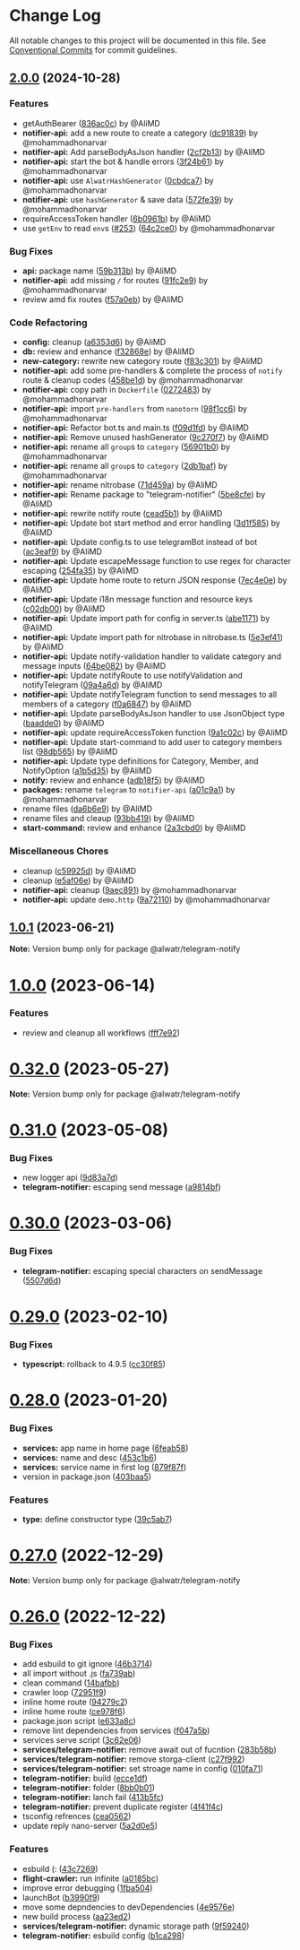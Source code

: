 # Change Log

All notable changes to this project will be documented in this file.
See [Conventional Commits](https://conventionalcommits.org) for commit guidelines.

## [2.0.0](https://github.com/Alwatr/notifier/compare/v1.0.0...v2.0.0) (2024-10-28)

### Features

* getAuthBearer ([836ac0c](https://github.com/Alwatr/notifier/commit/836ac0cded9995689e7703927eb230faeb6c4830)) by @AliMD
* **notifier-api:** add a new route to create a category ([dc91839](https://github.com/Alwatr/notifier/commit/dc91839abf735c87f0cc07b891df6261669fd0d2)) by @mohammadhonarvar
* **notifier-api:** Add parseBodyAsJson handler ([2cf2b13](https://github.com/Alwatr/notifier/commit/2cf2b13a6570879b50ad1007a87c14f0c8357edb)) by @AliMD
* **notifier-api:** start the bot & handle errors ([3f24b61](https://github.com/Alwatr/notifier/commit/3f24b61a079dd3dbfce79186f33987c6a4e4229e)) by @mohammadhonarvar
* **notifier-api:** use `AlwatrHashGenerator` ([0cbdca7](https://github.com/Alwatr/notifier/commit/0cbdca76cd7e3eaa1d1b5e38dcfd4c7c31babd16)) by @mohammadhonarvar
* **notifier-api:** use `hashGenerator` & save data ([572fe39](https://github.com/Alwatr/notifier/commit/572fe39d33a9c7ec0a47d00618fb2a6f6c9a9b43)) by @mohammadhonarvar
* requireAccessToken handler ([6b0961b](https://github.com/Alwatr/notifier/commit/6b0961b91e0a2f0238b3c1346e9406af93abef34)) by @AliMD
* use `getEnv` to read `env`s ([#253](https://github.com/Alwatr/notifier/issues/253)) ([64c2ce0](https://github.com/Alwatr/notifier/commit/64c2ce0e933bd6dff9fd96367073a639262c4795)) by @mohammadhonarvar

### Bug Fixes

* **api:** package name ([59b313b](https://github.com/Alwatr/notifier/commit/59b313bcec46dfaa2385fbe7265c54f41aa3a111)) by @AliMD
* **notifier-api:** add missing `/` for routes ([91fc2e9](https://github.com/Alwatr/notifier/commit/91fc2e95d354b664d096ea06d113b4b0ae0c9edf)) by @mohammadhonarvar
* review amd fix routes ([f57a0eb](https://github.com/Alwatr/notifier/commit/f57a0eb622308e62329612793ced3f55901b5700)) by @AliMD

### Code Refactoring

* **config:** cleanup ([a6353d6](https://github.com/Alwatr/notifier/commit/a6353d6ef645f020cbc3e11f64b2ed85e8c19f4a)) by @AliMD
* **db:** review and enhance ([f32868e](https://github.com/Alwatr/notifier/commit/f32868eb5465e7fc651a633be36f9bcd1916b978)) by @AliMD
* **new-category:** rewrite new category route ([f83c301](https://github.com/Alwatr/notifier/commit/f83c301211c97cf8fd3ed0594a84d641798cfcb2)) by @AliMD
* **notifier-api:** add some pre-handlers & complete the process of `notify` route & cleanup codes ([458be1d](https://github.com/Alwatr/notifier/commit/458be1db74c3ae612833e520204feac92482c222)) by @mohammadhonarvar
* **notifier-api:** copy path in `Dockerfile` ([0272483](https://github.com/Alwatr/notifier/commit/0272483af9e5adc165f4a7c95639c8adedcbc468)) by @mohammadhonarvar
* **notifier-api:** import `pre-handlers` from `nanotorn` ([98f1cc6](https://github.com/Alwatr/notifier/commit/98f1cc6471791f96fe6b40d94f9c97a80c3a0990)) by @mohammadhonarvar
* **notifier-api:** Refactor bot.ts and main.ts ([f09d1fd](https://github.com/Alwatr/notifier/commit/f09d1fd78dfb9d38f55beef297ca48e521a78ae4)) by @AliMD
* **notifier-api:** Remove unused hashGenerator ([9c270f7](https://github.com/Alwatr/notifier/commit/9c270f7e7f8fd6629a52203c830d5c13154c6f7b)) by @AliMD
* **notifier-api:** rename all `group`s to `category` ([56901b0](https://github.com/Alwatr/notifier/commit/56901b0e79f7e1ec0cb937e7c3f53e7c6376553f)) by @mohammadhonarvar
* **notifier-api:** rename all `group`s to `category` ([2db1baf](https://github.com/Alwatr/notifier/commit/2db1baf888b390496c29049e6c5c137d3042302f)) by @mohammadhonarvar
* **notifier-api:** rename nitrobase ([71d459a](https://github.com/Alwatr/notifier/commit/71d459a6b8b2a08ff26936b7bed177e64314b115)) by @AliMD
* **notifier-api:** Rename package to "telegram-notifier" ([5be8cfe](https://github.com/Alwatr/notifier/commit/5be8cfe61ea9d50664db6483c6d292a3af54dec6)) by @AliMD
* **notifier-api:** rewrite notify route ([cead5b1](https://github.com/Alwatr/notifier/commit/cead5b121c7715bca14075407651c460ace0e46a)) by @AliMD
* **notifier-api:** Update bot start method and error handling ([3d1f585](https://github.com/Alwatr/notifier/commit/3d1f585322fa834d8aea7c20132aa8c2a636f46c)) by @AliMD
* **notifier-api:** Update config.ts to use telegramBot instead of bot ([ac3eaf9](https://github.com/Alwatr/notifier/commit/ac3eaf9e2243e3cdc1515e6fda1eb22647ce8f3b)) by @AliMD
* **notifier-api:** Update escapeMessage function to use regex for character escaping ([254fa35](https://github.com/Alwatr/notifier/commit/254fa3599a50a2b8df015d217600d5a353da2035)) by @AliMD
* **notifier-api:** Update home route to return JSON response ([7ec4e0e](https://github.com/Alwatr/notifier/commit/7ec4e0e274fd45741793181d939b9817354b17f2)) by @AliMD
* **notifier-api:** Update i18n message function and resource keys ([c02db00](https://github.com/Alwatr/notifier/commit/c02db00df9f472b7a4a0c03be49b2b1115f48f78)) by @AliMD
* **notifier-api:** Update import path for config in server.ts ([abe1171](https://github.com/Alwatr/notifier/commit/abe117126574ae6e33f40c1fc0aa77ea7537f4a7)) by @AliMD
* **notifier-api:** Update import path for nitrobase in nitrobase.ts ([5e3ef41](https://github.com/Alwatr/notifier/commit/5e3ef410a4300c778cd1f810ecd95240b67ca8a0)) by @AliMD
* **notifier-api:** Update notify-validation handler to validate category and message inputs ([64be082](https://github.com/Alwatr/notifier/commit/64be0820cadcdba26f372974898708d76fb2cc1b)) by @AliMD
* **notifier-api:** Update notifyRoute to use notifyValidation and notifyTelegram ([09a4a6d](https://github.com/Alwatr/notifier/commit/09a4a6dfad4567b0a427f77344784e6ede809a94)) by @AliMD
* **notifier-api:** Update notifyTelegram function to send messages to all members of a category ([f0a6847](https://github.com/Alwatr/notifier/commit/f0a6847299f5305661dc4cc17ab036b2ea1b5864)) by @AliMD
* **notifier-api:** Update parseBodyAsJson handler to use JsonObject type ([baadde0](https://github.com/Alwatr/notifier/commit/baadde00ebb41038f0a650c664a1907fc40ba4a0)) by @AliMD
* **notifier-api:** update requireAccessToken function ([9a1c02c](https://github.com/Alwatr/notifier/commit/9a1c02caa6c7b6cd55b9b16942734069e91a8eb9)) by @AliMD
* **notifier-api:** Update start-command to add user to category members list ([98db565](https://github.com/Alwatr/notifier/commit/98db565650d0b8e3714ebabf8358de9b2637bd47)) by @AliMD
* **notifier-api:** Update type definitions for Category, Member, and NotifyOption ([a1b5d35](https://github.com/Alwatr/notifier/commit/a1b5d35c438496c0c2ab202431c1c2048a85d62b)) by @AliMD
* **notify:** review and enhance ([adb18f5](https://github.com/Alwatr/notifier/commit/adb18f55a5c6d7dd0525a80762cc448212ad10b5)) by @AliMD
* **packages:** rename `telegram` to `notifier-api` ([a01c9a1](https://github.com/Alwatr/notifier/commit/a01c9a1ff66d2ed476aaab8972aaa33f028a6829)) by @mohammadhonarvar
* rename files ([da6b6e9](https://github.com/Alwatr/notifier/commit/da6b6e9c86a2b85872b6683508f366633aa1084b)) by @AliMD
* rename files and cleaup ([93bb419](https://github.com/Alwatr/notifier/commit/93bb4192a06ffeb13cbd0c92f08f219cffd257a1)) by @AliMD
* **start-command:** review and enhance ([2a3cbd0](https://github.com/Alwatr/notifier/commit/2a3cbd0c7b402f900ab4e1e91bd5623a6059f1c3)) by @AliMD

### Miscellaneous Chores

* cleanup ([c59925d](https://github.com/Alwatr/notifier/commit/c59925d05f00d7c51c3c840a0f580d41c7ba232f)) by @AliMD
* cleanup ([e5af06e](https://github.com/Alwatr/notifier/commit/e5af06e73a335b06fb1d8d9de9493486298b2358)) by @AliMD
* **notifier-api:** cleanup ([9aec891](https://github.com/Alwatr/notifier/commit/9aec8917a60368301f927ff4f4ae0b1b555b1cb7)) by @mohammadhonarvar
* **notifier-api:** update `demo.http` ([9a72110](https://github.com/Alwatr/notifier/commit/9a721102f785f2e5f053f713d19528d25065cddf)) by @mohammadhonarvar

## [1.0.1](https://github.com/Alwatr/notifier/compare/v1.0.0...v1.0.1) (2023-06-21)

**Note:** Version bump only for package @alwatr/telegram-notify

# [1.0.0](https://github.com/Alwatr/notifier/compare/v0.32.0...v1.0.0) (2023-06-14)

### Features

- review and cleanup all workflows ([fff7e92](https://github.com/Alwatr/notifier/commit/fff7e92c5d85a79adcc975802b949a9dc61d2ba3))

# [0.32.0](https://github.com/Alwatr/notifier/compare/v0.31.0...v0.32.0) (2023-05-27)

**Note:** Version bump only for package @alwatr/telegram-notify

# [0.31.0](https://github.com/Alwatr/notifier/compare/v0.30.0...v0.31.0) (2023-05-08)

### Bug Fixes

- new logger api ([9d83a7d](https://github.com/Alwatr/notifier/commit/9d83a7dc5c103bc3bb4282dacfd85fa998915300))
- **telegram-notifier:** escaping send message ([a9814bf](https://github.com/Alwatr/notifier/commit/a9814bfca41c1260d5de7ec75e2356b3cdcbbc9d))

# [0.30.0](https://github.com/Alwatr/notifier/compare/v0.29.0...v0.30.0) (2023-03-06)

### Bug Fixes

- **telegram-notifier:** escaping special characters on sendMessage ([5507d6d](https://github.com/Alwatr/notifier/commit/5507d6dd460201979b7ee3bb1ae255e572b7cf0d))

# [0.29.0](https://github.com/Alwatr/notifier/compare/v0.28.0...v0.29.0) (2023-02-10)

### Bug Fixes

- **typescript:** rollback to 4.9.5 ([cc30f85](https://github.com/Alwatr/notifier/commit/cc30f8502bf95868ff41ba986120b2842acba36b))

# [0.28.0](https://github.com/Alwatr/notifier/compare/v0.27.0...v0.28.0) (2023-01-20)

### Bug Fixes

- **services:** app name in home page ([6feab58](https://github.com/Alwatr/notifier/commit/6feab58b5655c7a09150ec83adf9f3bd8fe976b4))
- **services:** name and desc ([453c1b6](https://github.com/Alwatr/notifier/commit/453c1b6ff334a23bea690b7ff9dd874471b25bb9))
- **services:** service name in first log ([879f87f](https://github.com/Alwatr/notifier/commit/879f87fd4d4b47454d608a5b71d70e47601c7cd7))
- version in package.json ([403baa5](https://github.com/Alwatr/notifier/commit/403baa53159db2a0fff5b3651769b85e66b13191))

### Features

- **type:** define constructor type ([39c5ab7](https://github.com/Alwatr/notifier/commit/39c5ab74f0a1471d5e20beff89f6885265907633))

# [0.27.0](https://github.com/Alwatr/notifier/compare/v0.26.0...v0.27.0) (2022-12-29)

**Note:** Version bump only for package @alwatr/telegram-notify

# [0.26.0](https://github.com/Alwatr/notifier/compare/v0.25.0...v0.26.0) (2022-12-22)

### Bug Fixes

- add esbuild to git ignore ([46b3714](https://github.com/Alwatr/notifier/commit/46b3714a4b578b6cfae9e2d17f8c39623470c1f5))
- all import without .js ([fa739ab](https://github.com/Alwatr/notifier/commit/fa739ab23f67bae1d10bfcc146920b71377a26fc))
- clean command ([14bafbb](https://github.com/Alwatr/notifier/commit/14bafbb01b3c92ccf516346a4e5117f1893c32e9))
- crawler loop ([72951f9](https://github.com/Alwatr/notifier/commit/72951f904c8e8eb04ded2a485a65add99150f984))
- inline home route ([94279c2](https://github.com/Alwatr/notifier/commit/94279c21891fc710f48642b1c8debbf02b2436d3))
- inline home route ([ce978f6](https://github.com/Alwatr/notifier/commit/ce978f6e1e2890e853d0db351c08efca665e5fad))
- package.json script ([e633a8c](https://github.com/Alwatr/notifier/commit/e633a8c4355bec0d2fc044f073f7f639c0fd1976))
- remove lint dependencies from services ([f047a5b](https://github.com/Alwatr/notifier/commit/f047a5bb0d1e8277f48b55969e18dc3582d9a234))
- services serve script ([3c62e06](https://github.com/Alwatr/notifier/commit/3c62e06ec594ec7da171fc39ec77787e3bd29a0c))
- **services/telegram-notifier:** remove await out of fucntion ([283b58b](https://github.com/Alwatr/notifier/commit/283b58b0ebf8a9c01805e1aa6ee8222933b9dbc7))
- **services/telegram-notifier:** remove storga-client ([c27f992](https://github.com/Alwatr/notifier/commit/c27f9927b97f4d6f2e9c78d5a0a3f0268275bc38))
- **services/telegram-notifier:** set stroage name in config ([010fa71](https://github.com/Alwatr/notifier/commit/010fa71cf15698bffcc5378b252bd0aa564d8d6e))
- **telegram-notifier:** build ([ecce1df](https://github.com/Alwatr/notifier/commit/ecce1df81642b329dfb863d0503c06fc40688550))
- **telegram-notifier:** folder ([8bb0b01](https://github.com/Alwatr/notifier/commit/8bb0b016502f6e2c5b1dd588e8300d36eb24eba7))
- **telegram-notifier:** lanch fail ([413b5fc](https://github.com/Alwatr/notifier/commit/413b5fc3753304fe3c7e3e4ff574040fe3395ae8))
- **telegram-notifier:** prevent duplicate register ([4f41f4c](https://github.com/Alwatr/notifier/commit/4f41f4c6cca881f0fc90cc253d8d6eaa15a50c43))
- tsconfig refrences ([cea0562](https://github.com/Alwatr/notifier/commit/cea05621ecfa499476c5b10a412e60f27ba6a06d))
- update reply nano-server ([5a2d0e5](https://github.com/Alwatr/notifier/commit/5a2d0e5698b16cffcc5393ee4a44ffda66702425))

### Features

- esbuild (: ([43c7269](https://github.com/Alwatr/notifier/commit/43c7269333cf71b142e26da1456446d42fb3f8e0))
- **flight-crawler:** run infinite ([a0185bc](https://github.com/Alwatr/notifier/commit/a0185bc39eab40862e0621ae703f604b30998991))
- improve error debugging ([1fba504](https://github.com/Alwatr/notifier/commit/1fba50400a1e8ececc10bbe8ea11cc8dcea2289c))
- launchBot ([b3990f9](https://github.com/Alwatr/notifier/commit/b3990f92bba1b65d0e728615f701a4799619d821))
- move some depndencies to devDependencies ([4e9576e](https://github.com/Alwatr/notifier/commit/4e9576e6fd55f361e08a54230931ad45832131d9))
- new build process ([aa23ed2](https://github.com/Alwatr/notifier/commit/aa23ed256824b9b4409e51a3213d6e67f2aeb8a3))
- **services/telegram-notifier:** dynamic storage path ([9f59240](https://github.com/Alwatr/notifier/commit/9f5924008d7b567af1c990450da2450af887404a))
- **telegram-notifier:** esbuild config ([b1ca298](https://github.com/Alwatr/notifier/commit/b1ca298df482daddfab4d89e807c4c5654394245))
